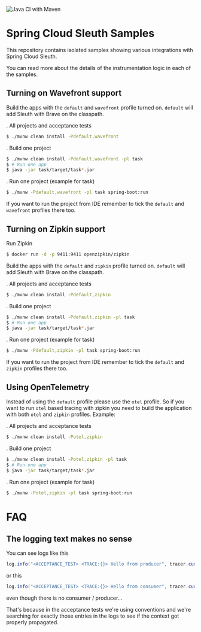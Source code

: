 ![Java CI with Maven](https://github.com/spring-cloud-samples/spring-cloud-sleuth-samples/workflows/Java%20CI%20with%20Maven/badge.svg)

# Spring Cloud Sleuth Samples

This repository contains isolated samples showing various integrations with Spring Cloud Sleuth.

You can read more about the details of the instrumentation logic in each of the samples.

## Turning on Wavefront support

Build the apps with the `default` and `wavefront` profile turned on. `default` will add Sleuth with Brave on the classpath.

. All projects and acceptance tests
```bash
$ ./mvnw clean install -Pdefault,wavefront
```

. Build one project
```bash
$ ./mvnw clean install -Pdefault,wavefront -pl task
$ # Run one app
$ java -jar task/target/task*.jar 
```

. Run one project (example for task)
```bash
$ ./mvnw -Pdefault,wavefront -pl task spring-boot:run
```

If you want to run the project from IDE remember to tick the `default` and `wavefront` profiles there too.

## Turning on Zipkin support

Run Zipkin

```bash
$ docker run -d -p 9411:9411 openzipkin/zipkin
```

Build the apps with the `default` and `zipkin` profile turned on. `default` will add Sleuth with Brave on the classpath.

. All projects and acceptance tests
```bash
$ ./mvnw clean install -Pdefault,zipkin
```

. Build one project
```bash
$ ./mvnw clean install -Pdefault,zipkin -pl task
$ # Run one app
$ java -jar task/target/task*.jar 
```

. Run one project (example for task)
```bash
$ ./mvnw -Pdefault,zipkin -pl task spring-boot:run
```

If you want to run the project from IDE remember to tick the `default` and `zipkin` profiles there too.

## Using OpenTelemetry

Instead of using the `default` profile please use the `otel` profile. So if you want to run `otel` based tracing with zipkin you need to build the
application with both `otel` and `zipkin` profiles. Example:

. All projects and acceptance tests
```bash
$ ./mvnw clean install -Potel,zipkin
```

. Build one project
```bash
$ ./mvnw clean install -Potel,zipkin -pl task
$ # Run one app
$ java -jar task/target/task*.jar 
```

. Run one project (example for task)
```bash
$ ./mvnw -Potel,zipkin -pl task spring-boot:run
```

# FAQ

## The logging text makes no sense

You can see logs like this

```java
log.info("<ACCEPTANCE_TEST> <TRACE:{}> Hello from producer", tracer.currentSpan().context().traceId());
```

or this

```java
log.info("<ACCEPTANCE_TEST> <TRACE:{}> Hello from consumer", tracer.currentSpan().context().traceId());
```

even though there is no consumer / producer...

That's because in the acceptance tests we're using conventions and we're searching for exactly those entries in the logs to see if the context got properly propagated. 
